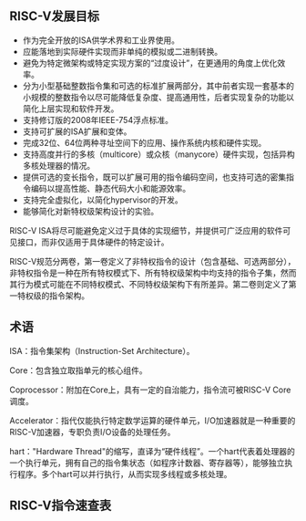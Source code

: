 ## RISC-V发展目标

* 作为完全开放的ISA供学术界和工业界使用。
* 应能落地到实际硬件实现而非单纯的模拟或二进制转换。
* 避免为特定微架构或特定实现方案的“过度设计”，在更通用的角度上优化效率。
* 分为小型基础整数指令集和可选的标准扩展两部分，其中前者实现一套基本的小规模的整数指令以尽可能降低复杂度、提高通用性，后者实现复杂的功能以简化上层实现和软件开发。
* 支持修订版的2008年IEEE-754浮点标准。
* 支持可扩展的ISA扩展和变体。
* 完成32位、64位两种寻址空间下的应用、操作系统内核和硬件实现。
* 支持高度并行的多核（multicore）或众核（manycore）硬件实现，包括异构多核处理器的情况。
* 提供可选的变长指令，既可以扩展可用的指令编码空间，也支持可选的密集指令编码以提高性能、静态代码大小和能源效率。
* 支持完全虚拟化，以简化hypervisor的开发。
* 能够简化对新特权级架构设计的实验。

RISC-V ISA将尽可能避免定义过于具体的实现细节，并提供可广泛应用的软件可见接口，而非仅适用于具体硬件的特定设计。

RISC-V规范分两卷，第一卷定义了非特权指令的设计（包含基础、可选两部分），非特权指令是一种在所有特权模式下、所有特权级架构中均支持的指令子集，然而其行为模式可能在不同特权模式、不同特权级架构下有所差异。第二卷则定义了第一特权级的指令架构。

## 术语

ISA：指令集架构（Instruction-Set Architecture）。

Core：包含独立取指单元的核心组件。

Coprocessor：附加在Core上，具有一定的自治能力，指令流可被RISC-V Core调度。

Accelerator：指代仅能执行特定数学运算的硬件单元，I/O加速器就是一种重要的RISC-V加速器，专职负责I/O设备的处理任务。

hart："Hardware Thread"的缩写，直译为“硬件线程”。一个hart代表着处理器的一个执行单元，拥有自己的指令集状态（如程序计数器、寄存器等），能够独立执行程序。多个hart可以并行执行，从而实现多线程或多核处理。

## RISC-V指令速查表



